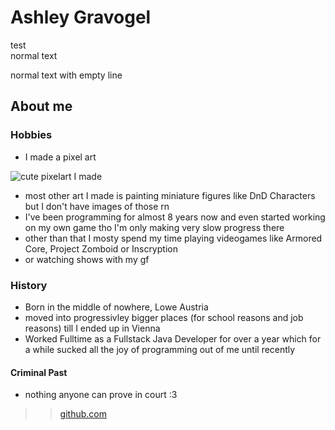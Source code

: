 # Ashley Gravogel

test  
normal text

normal text with empty line

## About me

### Hobbies

- I made a pixel art

![cute pixelart I made](https://github.com/ec-mentors/IT-ist-das-was-fuer-mich/blob/main/source/participants/Ashley.png?raw=true)

- most other art I made is painting miniature figures like DnD Characters but I don't have images of those rn
- I've been programming for almost 8 years now and even started working on my own game tho I'm only making very slow progress there
- other than that I mosty spend my time playing videogames like Armored Core, Project Zomboid or Inscryption
- or watching shows with my gf

### History

- Born in the middle of nowhere, Lowe Austria
- moved into progressivley bigger places (for school reasons and job reasons) till I ended up in Vienna
- Worked Fulltime as a Fullstack Java Developer for over a year which for a while sucked all the joy of programming out of me until recently

#### Criminal Past

- nothing anyone can prove in court :3


>> [github.com](HTTPS://www.youtube.com)
